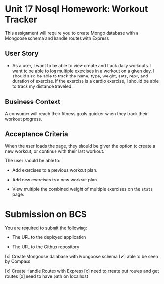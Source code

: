 # Unit 17 Nosql Homework: Workout Tracker

 This assignment will require you to create Mongo database with a Mongoose schema and handle routes with Express.

## User Story

* As a user, I want to be able to view create and track daily workouts. I want to be able to log multiple exercises in a workout on a given day. I should also be able to track the name, type, weight, sets, reps, and duration of exercise. If the exercise is a cardio exercise, I should be able to track my distance traveled.

## Business Context

A consumer will reach their fitness goals quicker when they track their workout progress.

## Acceptance Criteria

When the user loads the page, they should be given the option to create a new workout, or continue with their last workout.

The user should be able to:

  * Add exercises to a previous workout plan.

  * Add new exercises to a new workout plan.

  * View multiple the combined weight of multiple exercises on the `stats` page.


# Submission on BCS

You are required to submit the following:

* The URL to the deployed application

* The URL to the Github repository


[x] Create Mongoose database with Mongoose schema
   [✔] able to be seen by Compass 

[x] Create Handle Routes with Express
[x] need to create put routes and get routes
[x] need to have path on localhost

     
